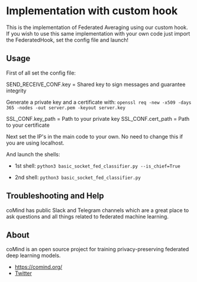 # Implementation with custom hook

This is the implementation of Federated Averaging using our custom hook. If you wish to use this same implementation with your own code just import the FederatedHook, set the config file and launch!

## Usage

First of all set the config file:

SEND_RECEIVE_CONF.key = Shared key to sign messages and guarantee integrity

Generate a private key and a certificate with: `openssl req -new -x509 -days 365 -nodes -out server.pem -keyout server.key`

SSL_CONF.key_path = Path to your private key
SSL_CONF.cert_path = Path to your certificate

Next set the IP's in the main code to your own. No need to change this if you are using localhost.

And launch the shells:

* 1st shell: `python3 basic_socket_fed_classifier.py --is_chief=True`

* 2nd shell: `python3 basic_socket_fed_classifier.py`

## Troubleshooting and Help

coMind has public Slack and Telegram channels which are a great place to ask questions and all things related to federated machine learning.

## About

coMind is an open source project for training privacy-preserving federated deep learning models. 

* https://comind.org/
* [Twitter](https://twitter.com/coMindOrg)
